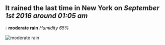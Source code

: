 ## It rained the last time in New York on *September 1st 2016 around 01:05 am*
💧  **moderate rain** *Humidity 65%*

![moderate rain](http://openweathermap.org/img/w/10n.png)

